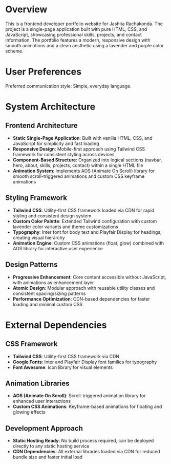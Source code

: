 # Overview

This is a frontend developer portfolio website for Jashita Rachakonda. The project is a single-page application built with pure HTML, CSS, and JavaScript, showcasing professional skills, projects, and contact information. The portfolio features a modern, responsive design with smooth animations and a clean aesthetic using a lavender and purple color scheme.

# User Preferences

Preferred communication style: Simple, everyday language.

# System Architecture

## Frontend Architecture
- **Static Single-Page Application**: Built with vanilla HTML, CSS, and JavaScript for simplicity and fast loading
- **Responsive Design**: Mobile-first approach using Tailwind CSS framework for consistent styling across devices
- **Component-Based Structure**: Organized into logical sections (navbar, hero, about, skills, projects, contact) within a single HTML file
- **Animation System**: Implements AOS (Animate On Scroll) library for smooth scroll-triggered animations and custom CSS keyframe animations

## Styling Framework
- **Tailwind CSS**: Utility-first CSS framework loaded via CDN for rapid styling and consistent design system
- **Custom Color Palette**: Extended Tailwind configuration with custom lavender color variants and theme customizations
- **Typography**: Inter font for body text and Playfair Display for headings, creating visual hierarchy
- **Animation Engine**: Custom CSS animations (float, glow) combined with AOS library for interactive user experience

## Design Patterns
- **Progressive Enhancement**: Core content accessible without JavaScript, with animations as enhancement layer
- **Atomic Design**: Modular approach with reusable utility classes and consistent spacing/sizing patterns
- **Performance Optimization**: CDN-based dependencies for faster loading and minimal custom CSS

# External Dependencies

## CSS Framework
- **Tailwind CSS**: Utility-first CSS framework via CDN
- **Google Fonts**: Inter and Playfair Display font families for typography
- **Font Awesome**: Icon library for visual elements

## Animation Libraries
- **AOS (Animate On Scroll)**: Scroll-triggered animation library for enhanced user interactions
- **Custom CSS Animations**: Keyframe-based animations for floating and glowing effects

## Development Approach
- **Static Hosting Ready**: No build process required, can be deployed directly to any static hosting service
- **CDN Dependencies**: All external libraries loaded via CDN for reduced bundle size and faster initial load